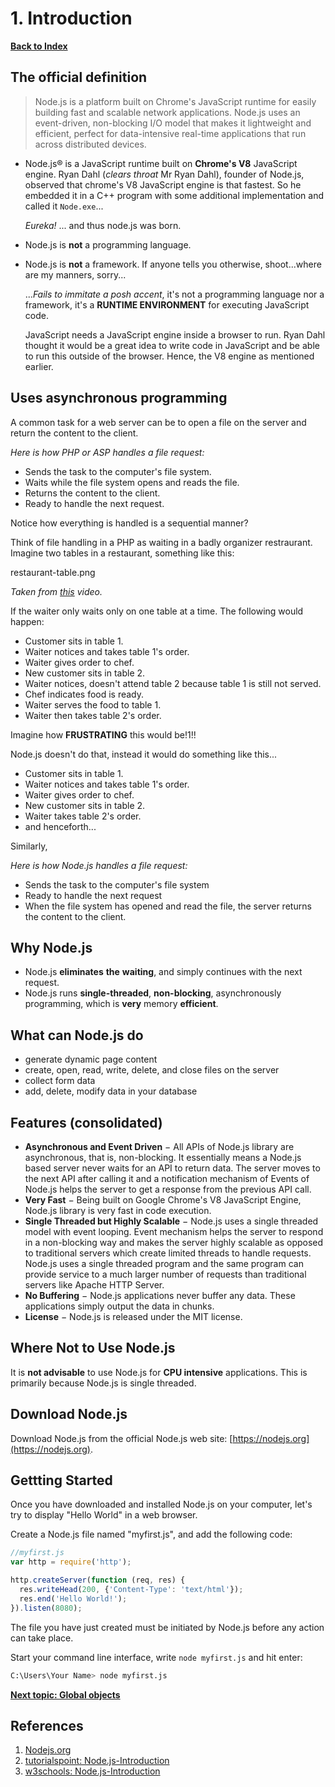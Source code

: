 # 1. Introduction

**[Back to Index](README.md)**

## The official definition

> Node.js is a platform built on Chrome's JavaScript runtime for easily building fast and scalable network applications. Node.js uses an event-driven, non-blocking I/O model that makes it lightweight and efficient, perfect for data-intensive real-time applications that run across distributed devices.

* Node.js® is a JavaScript runtime built on **Chrome's V8** JavaScript engine.
  Ryan Dahl (*clears throat* Mr Ryan Dahl), founder of Node.js, observed that chrome's V8 JavaScript engine is that fastest. So he embedded it in a C++ program with some additional implementation and called it `Node.exe`...

  *Eureka!* ... and thus node.js was born.
* Node.js is **not** a programming language.
* Node.js is **not** a framework.
  If anyone tells you otherwise, shoot...where are my manners, sorry...
  
  ...*Fails to immitate a posh accent*, it's not a programming language nor a framework, it's a **RUNTIME ENVIRONMENT** for executing JavaScript code.

  JavaScript needs a JavaScript engine inside a browser to run. Ryan Dahl thought it would be a great idea to write code in JavaScript and be able to run this outside of the browser. Hence, the V8 engine as mentioned earlier.

## Uses asynchronous programming

A common task for a web server can be to open a file on the server and return the content to the client.

*Here is how PHP or ASP handles a file request:*

* Sends the task to the computer's file system.
* Waits while the file system opens and reads the file.
* Returns the content to the client.
* Ready to handle the next request.

Notice how everything is handled is a sequential manner?

Think of file handling in a PHP as waiting in a badly organizer restraurant. Imagine two tables in a restaurant, something like this:

restaurant-table.png

*Taken from [this](https://www.youtube.com/watch?v=TlB_eWDSMt4&t=3577s) video.*

If the waiter only waits only on one table at a time. The following would happen:

* Customer sits in table 1.
* Waiter notices and takes table 1's order.
* Waiter gives order to chef.
* New customer sits in table 2.
* Waiter notices, doesn't attend table 2 because table 1 is still not served.
* Chef indicates food is ready.
* Waiter serves the food to table 1.
* Waiter then takes table 2's order.

Imagine how **FRUSTRATING** this would be!1!!

Node.js doesn't do that, instead it would do something like this...

* Customer sits in table 1.
* Waiter notices and takes table 1's order.
* Waiter gives order to chef.
* New customer sits in table 2.
* Waiter takes table 2's order.
* and henceforth...

Similarly,

*Here is how Node.js handles a file request:*

* Sends the task to the computer's file system
* Ready to handle the next request
* When the file system has opened and read the file, the server returns the content to the client.

## Why Node.js

* Node.js **eliminates** **the** **waiting**, and simply continues with the next request.
* Node.js runs **single-threaded**, **non-blocking**, asynchronously programming, which is **very** memory **efficient**.

## What can Node.js do

* generate dynamic page content
* create, open, read, write, delete, and close files on the server
* collect form data
* add, delete, modify data in your database

## Features (consolidated)

* **Asynchronous and Event Driven** − All APIs of Node.js library are asynchronous, that is, non-blocking. It essentially means a Node.js based server never waits for an API to return data. The server moves to the next API after calling it and a notification mechanism of Events of Node.js helps the server to get a response from the previous API call.
* **Very Fast** − Being built on Google Chrome's V8 JavaScript Engine, Node.js library is very fast in code execution.
* **Single Threaded but Highly Scalable** − Node.js uses a single threaded model with event looping. Event mechanism helps the server to respond in a non-blocking way and makes the server highly scalable as opposed to traditional servers which create limited threads to handle requests. Node.js uses a single threaded program and the same program can provide service to a much larger number of requests than traditional servers like Apache HTTP Server.
* **No Buffering** − Node.js applications never buffer any data. These applications simply output the data in chunks.
* **License** − Node.js is released under the MIT license.

## Where Not to Use Node.js

It is **not advisable** to use Node.js for **CPU intensive** applications. This is primarily because Node.js is single threaded.

## Download Node.js

Download Node.js from the official Node.js web site: [https://nodejs.org](https://nodejs.org).

## Gettting Started

Once you have downloaded and installed Node.js on your computer, let's try to display "Hello World" in a web browser.

Create a Node.js file named "myfirst.js", and add the following code:

``` javascript
//myfirst.js
var http = require('http');

http.createServer(function (req, res) {
  res.writeHead(200, {'Content-Type': 'text/html'});
  res.end('Hello World!');
}).listen(8080);
```

The file you have just created must be initiated by Node.js before any action can take place.

Start your command line interface, write `node myfirst.js` and hit enter:

``` bash
C:\Users\Your Name> node myfirst.js
```

**[Next topic: Global objects](Global-Objects.md)**

## References

1. [Nodejs.org](https://nodejs.org/en/about/)
2. [tutorialspoint: Node.js-Introduction](https://www.tutorialspoint.com/nodejs/nodejs_introduction.htm)
3. [w3schools: Node.js-Introduction](https://www.w3schools.com/nodejs/default.asp)